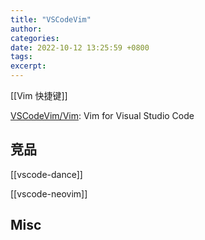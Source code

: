 ```yaml
---
title: "VSCodeVim"
author: 
categories: 
date: 2022-10-12 13:25:59 +0800
tags: 
excerpt: 
---
```




[[Vim 快捷键]]

[VSCodeVim/Vim](https://github.com/VSCodeVim/Vim): Vim for Visual Studio Code












## 竞品

[[vscode-dance]]

[[vscode-neovim]]




## Misc





